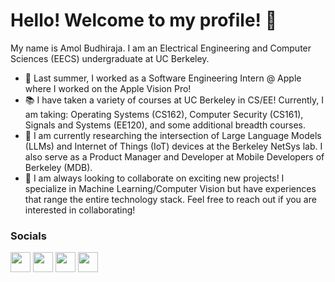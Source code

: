 # Hello! Welcome to my profile! 👋

My name is Amol Budhiraja. I am an Electrical Engineering and Computer Sciences (EECS) undergraduate at UC Berkeley. 

* 🍎 Last summer, I worked as a Software Engineering Intern @ Apple where I worked on the Apple Vision Pro! <br>
* 📚 I have taken a variety of courses at UC Berkeley in CS/EE! Currently, I am taking: Operating Systems (CS162), Computer Security (CS161), Signals and Systems (EE120), and some additional breadth courses.<br>
* 🧪 I am currently researching the intersection of Large Language Models (LLMs) and Internet of Things (IoT) devices at the Berkeley NetSys lab. I also serve as a Product Manager and Developer at Mobile Developers of Berkeley (MDB). <br>
* 🤝 I am always looking to collaborate on exciting new projects! I specialize in Machine Learning/Computer Vision but have experiences that range the entire technology stack. Feel free to reach out if you are interested in collaborating! 


 ### Socials
 
 <p align="left"> <a href="https://www.github.com/amolbudhiraja" target="_blank" rel="noreferrer"><img src="https://raw.githubusercontent.com/danielcranney/readme-generator/main/public/icons/socials/github.svg" width="32" height="32" /></a> <a href="http://www.instagram.com/amol.budhiraja/" target="_blank" rel="noreferrer"><img src="https://raw.githubusercontent.com/danielcranney/readme-generator/main/public/icons/socials/instagram.svg" width="32" height="32" /></a> <a href="https://www.linkedin.com/in/amolbudhiraja/" target="_blank" rel="noreferrer"><img src="https://raw.githubusercontent.com/danielcranney/readme-generator/main/public/icons/socials/linkedin.svg" width="32" height="32" /></a> <a href="https://www.twitter.com/amol_budhiraja" target="_blank" rel="noreferrer"><img src="https://raw.githubusercontent.com/danielcranney/readme-generator/main/public/icons/socials/twitter.svg" width="32" height="32" /></a></p>
